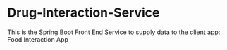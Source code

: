 # Drug-Interaction-Service
This is the Spring Boot Front End Service to supply data to the client app: Food Interaction App
